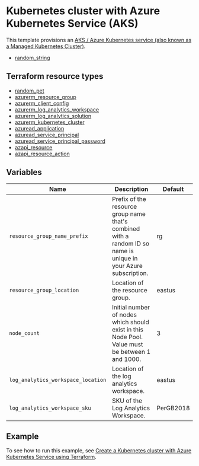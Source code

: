 # Kubernetes cluster with Azure Kubernetes Service (AKS)

This template provisions an [AKS / Azure Kubernetes service (also known as a Managed Kubernetes Cluster)](https://registry.terraform.io/providers/hashicorp/azurerm/latest/docs/resources/kubernetes_cluster).

- [random_string](https://registry.terraform.io/providers/hashicorp/random/latest/docs/resources/string)

## Terraform resource types

- [random_pet](https://registry.terraform.io/providers/hashicorp/random/latest/docs/resources/pet)
- [azurerm_resource_group](https://registry.terraform.io/providers/hashicorp/azurerm/latest/docs/resources/resource_group)
- [azurerm_client_config](https://registry.terraform.io/providers/hashicorp/azurerm/latest/docs/data-sources/client_config)
- [azurerm_log_analytics_workspace](https://registry.terraform.io/providers/hashicorp/azurerm/latest/docs/resources/log_analytics_workspace)
- [azurerm_log_analytics_solution](https://registry.terraform.io/providers/hashicorp/azurerm/latest/docs/resources/log_analytics_solution)
- [azurerm_kubernetes_cluster](https://registry.terraform.io/providers/hashicorp/azurerm/latest/docs/resources/kubernetes_cluster)
- [azuread_application](https://registry.terraform.io/providers/hashicorp/azuread/latest/docs/data-sources/application)
- [azuread_service_principal](https://registry.terraform.io/providers/hashicorp/azuread/latest/docs/data-sources/service_principal)
- [azuread_service_principal_password](https://registry.terraform.io/providers/hashicorp/azuread/latest/docs/resources/service_principal_password)
- [azapi_resource](https://registry.terraform.io/providers/Azure/azapi/latest/docs/resources/azapi_resource)
- [azapi_resource_action](https://registry.terraform.io/providers/Azure/azapi/latest/docs/resources/azapi_resource_action)

## Variables

| Name | Description | Default |
|-|-|-|
| `resource_group_name_prefix` | Prefix of the resource group name that's combined with a random ID so name is unique in your Azure subscription. | rg |
| `resource_group_location` | Location of the resource group. | eastus |
| `node_count` | Initial number of nodes which should exist in this Node Pool. Value must be between 1 and 1000. | 3 |
| `log_analytics_workspace_location` | Location of the log analytics workspace. | eastus |
| `log_analytics_workspace_sku` | SKU of the Log Analytics Workspace. | PerGB2018 |

## Example

To see how to run this example, see [Create a Kubernetes cluster with Azure Kubernetes Service using Terraform](https://docs.microsoft.com/azure/developer/terraform/create-k8s-cluster-with-tf-and-aks).
